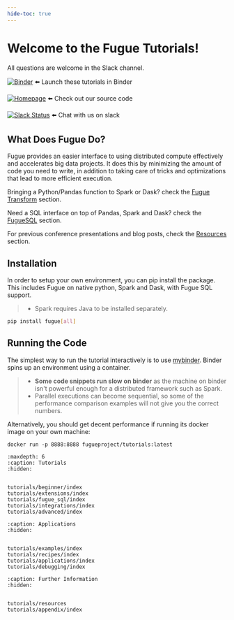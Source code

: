 ```yaml
---
hide-toc: true
---
```


# Welcome to the Fugue Tutorials!

All questions are welcome in the Slack channel.

[![Binder](https://mybinder.org/badge_logo.svg)](https://mybinder.org/v2/gh/fugue-project/tutorials/master) ⬅️  Launch these tutorials in Binder

[![Homepage](https://img.shields.io/badge/fugue-source--code-red?logo=github)](https://github.com/fugue-project/fugue) ⬅️  Check out our source code

[![Slack Status](https://img.shields.io/badge/slack-join_chat-white.svg?logo=slack&style=social)](https://join.slack.com/t/fugue-project/shared_invite/zt-jl0pcahu-KdlSOgi~fP50TZWmNxdWYQ) ⬅️  Chat with us on slack

## What Does Fugue Do?

Fugue provides an easier interface to using distributed compute effectively and accelerates big data projects. It does this by minimizing the amount of code you need to write, in addition to taking care of tricks and optimizations that lead to more efficient execution.

Bringing a Python/Pandas function to Spark or Dask? check the [Fugue Transform](introduction.html#fugue-transform) section.

Need a SQL interface on top of Pandas, Spark and Dask? check the [FugueSQL](tutorials/fugue_sql/index.md) section.

For previous conference presentations and blog posts, check the [Resources](tutorials/resources.md) section.

## Installation

In order to setup your own environment, you can pip install the package. This includes Fugue on native python, Spark and Dask, with Fugue SQL support.

>- Spark requires Java to be installed separately.

```bash
pip install fugue[all]
```

## Running the Code

The simplest way to run the tutorial interactively is to use [mybinder](https://mybinder.org/v2/gh/fugue-project/tutorials/master). Binder spins up an environment using a container.

>- **Some code snippets run slow on binder** as the machine on binder isn't powerful enough for a distributed framework such as Spark.
>- Parallel executions can become sequential, so some of the performance comparison examples will not give you the correct numbers.

Alternatively, you should get decent performance if running its docker image on your own machine:

```
docker run -p 8888:8888 fugueproject/tutorials:latest
```

```{toctree}
:maxdepth: 6
:caption: Tutorials
:hidden:


tutorials/beginner/index
tutorials/extensions/index
tutorials/fugue_sql/index
tutorials/integrations/index
tutorials/advanced/index
```

```{toctree}
:caption: Applications
:hidden:


tutorials/examples/index
tutorials/recipes/index
tutorials/applications/index
tutorials/debugging/index
```

```{toctree}
:caption: Further Information
:hidden:


tutorials/resources
tutorials/appendix/index
```
